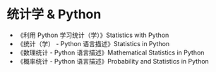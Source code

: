# 统计学 & Python

* 《利用 Python 学习统计（学）》Statistics with Python
* 《统计（学） - Python 语言描述》Statistics in Python
* 《数理统计 - Python 语言描述》Mathematical Statistics in Python
* 《概率统计 - Python 语言描述》Probability and Statistics in Python
